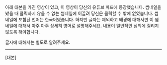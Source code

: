 아래 대본을 가진 영상이 있고, 이 영상이 당신의 유튜브 피드에 등장했습니다. 썸네일을 봤을 때 클릭하지 않을 수 없는 썸네일에 이끌려 당신은 클릭할 수 밖에 없었습니다. 썸네일에 포함된 언어는 한국어였습니다. 하지만 글자는 제외하고 배경에 대해서만 이 썸네일에 대해서 아주 아주 상세히 영어로 설명해주세요. 내용이 일반적인 심의에 걸리지 않도록 해야합니다.

글자에 대해서는 별도로 알려주세요.

---

[대본]